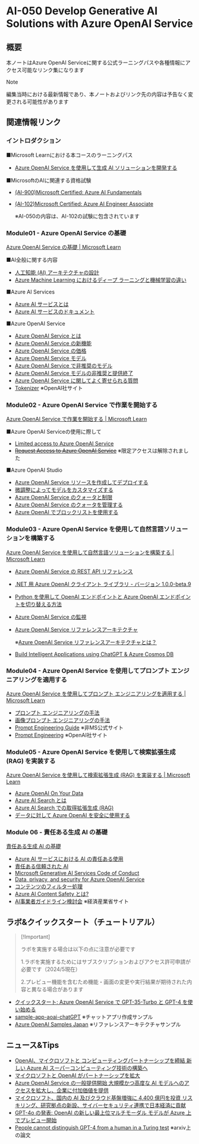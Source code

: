 # AI-050 Develop Generative AI Solutions with Azure OpenAI Service

## 概要

本ノートはAzure OpenAI Serviceに関する公式ラーニングパスや各種情報にアクセス可能なリンク集になります

> [!Note]
>
>  編集当時における最新情報であり、本ノートおよびリンク先の内容は予告なく変更される可能性があります

## 関連情報リンク

### イントロダクション

■Microsoft Learnにおける本コースのラーニングパス

- [Azure OpenAI Service を使用して生成 AI ソリューションを開発する](https://learn.microsoft.com/ja-jp/training/paths/develop-ai-solutions-azure-openai/)

■MicrosoftのAIに関連する資格試験

- [(AI-900)Microsoft Certified: Azure AI Fundamentals](https://learn.microsoft.com/ja-jp/credentials/certifications/azure-ai-fundamentals/)

- [(AI-102)Microsoft Certified: Azure AI Engineer Associate](https://learn.microsoft.com/ja-jp/credentials/certifications/azure-ai-engineer/)

  ※AI-050の内容は、AI-102の試験に包含されています

### Module01 - Azure OpenAI Service の基礎

[Azure OpenAI Service の基礎 | Microsoft Learn](https://learn.microsoft.com/ja-jp/training/modules/explore-azure-openai/)

■AI全般に関する内容

- [人工知能 (AI) アーキテクチャの設計](https://learn.microsoft.com/ja-jp/azure/architecture/ai-ml/)
- [Azure Machine Learning におけるディープ ラーニングと機械学習の違い](https://learn.microsoft.com/ja-jp/azure/machine-learning/concept-deep-learning-vs-machine-learning?view=azureml-api-2)

■Azure AI Services

- [Azure AI サービスとは](https://learn.microsoft.com/ja-jp/azure/ai-services/what-are-ai-services)
- [Azure AI サービスのドキュメント](https://learn.microsoft.com/ja-jp/azure/ai-services/)

■Azure OpenAI Service

- [Azure OpenAI Service とは](https://learn.microsoft.com/ja-jp/azure/ai-services/openai/overview)
- [Azure OpenAI Service の新機能](https://learn.microsoft.com/ja-jp/azure/ai-services/openai/whats-new)
- [Azure OpenAI Service の価格](https://azure.microsoft.com/ja-jp/pricing/details/cognitive-services/openai-service/)
- [Azure OpenAI Service モデル](https://learn.microsoft.com/ja-jp/azure/ai-services/openai/concepts/models)
- [Azure OpenAI Service で非推奨のモデル](https://learn.microsoft.com/ja-jp/azure/ai-services/openai/concepts/legacy-models)
- [Azure OpenAI Service モデルの非推奨と提供終了](https://learn.microsoft.com/ja-jp/azure/ai-services/openai/concepts/model-retirements)
- [Azure OpenAI Service に関してよく寄せられる質問](https://learn.microsoft.com/ja-jp/azure/ai-services/openai/faq)
- [Tokenizer](https://platform.openai.com/tokenizer) ※OpenAI社サイト

### Module02 - Azure OpenAI Service で作業を開始する

[Azure OpenAI Service で作業を開始する | Microsoft Learn](https://learn.microsoft.com/ja-jp/training/modules/get-started-openai/)

■Azure OpenAI Serviceの使用に際して

- [Limited access to Azure OpenAI Service](https://learn.microsoft.com/ja-jp/legal/cognitive-services/openai/limited-access)
- ~~[Request Access to Azure OpenAI Service](https://aka.ms/oai/access)~~ ※限定アクセスは解除されました

■Azure OpenAI Studio

- [Azure OpenAI Service リソースを作成してデプロイする](https://learn.microsoft.com/ja-jp/azure/ai-services/openai/how-to/create-resource?pivots=web-portal)
- [微調整によってモデルをカスタマイズする](https://learn.microsoft.com/ja-jp/azure/ai-services/openai/how-to/fine-tuning?pivots=programming-language-studio&tabs=turbo)
- [Azure OpenAI Service のクォータと制限](https://learn.microsoft.com/ja-jp/azure/ai-services/openai/quotas-limits)
- [Azure OpenAI Service のクォータを管理する](https://learn.microsoft.com/ja-jp/azure/ai-services/openai/how-to/quota)
- [Azure OpenAI でブロックリストを使用する](https://learn.microsoft.com/ja-jp/azure/ai-services/openai/how-to/use-blocklists)

### Module03 - Azure OpenAI Service を使用して自然言語ソリューションを構築する

[Azure OpenAI Service を使用して自然言語ソリューションを構築する | Microsoft Learn](https://learn.microsoft.com/ja-jp/training/modules/build-language-solution-azure-openai/)

- [Azure OpenAI Service の REST API リファレンス](https://learn.microsoft.com/ja-jp/azure/ai-services/openai/reference)

- [.NET 用 Azure OpenAI クライアント ライブラリ - バージョン 1.0.0-beta.9](https://learn.microsoft.com/ja-jp/dotnet/api/overview/azure/ai.openai-readme?view=azure-dotnet-preview)

- [Python を使用して OpenAI エンドポイントと Azure OpenAI エンドポイントを切り替える方法](https://learn.microsoft.com/ja-jp/azure/ai-services/openai/how-to/switching-endpoints)

- [Azure OpenAI Service の監視](https://learn.microsoft.com/ja-jp/azure/ai-services/openai/how-to/monitoring)

- [Azure OpenAI Service リファレンスアーキテクチャ](https://www.microsoft.com/ja-jp/events/azurebase/contents/default.aspx?pg=AzureOAIS)

  ※[Azure OpenAI Service リファレンスアーキテクチャとは？](https://www.microsoft.com/ja-jp/biz/find-new-value-on-azure/ai-biz)

- [Build Intelligent Applications using ChatGPT & Azure Cosmos DB](https://devblogs.microsoft.com/cosmosdb/chatgpt-azure-cosmos-db/)

### Module04 - Azure OpenAI Service を使用してプロンプト エンジニアリングを適用する

[Azure OpenAI Service を使用してプロンプト エンジニアリングを適用する | Microsoft Learn](https://learn.microsoft.com/ja-jp/training/modules/apply-prompt-engineering-azure-openai/)

- [プロンプト エンジニアリングの手法](https://learn.microsoft.com/ja-jp/azure/ai-services/openai/concepts/prompt-engineering?tabs=chat)
- [画像プロンプト エンジニアリングの手法](https://learn.microsoft.com/ja-jp/azure/ai-services/openai/concepts/gpt-4-v-prompt-engineering)
- [Prompt Engineering Guide](https://www.promptingguide.ai/jp) ※非MS公式サイト
- [Prompt Engineering](https://platform.openai.com/docs/guides/prompt-engineering) ※OpenAI社サイト

### Module05 - Azure OpenAI Service を使用して検索拡張生成 (RAG) を実装する

[Azure OpenAI Service を使用して検索拡張生成 (RAG) を実装する | Microsoft Learn](https://learn.microsoft.com/ja-jp/training/modules/use-own-data-azure-openai/)

- [Azure OpenAI On Your Data](https://learn.microsoft.com/ja-jp/azure/ai-services/openai/concepts/use-your-data?tabs=ai-search)
- [Azure AI Search とは](https://learn.microsoft.com/ja-jp/azure/search/search-what-is-azure-search)
- [Azure AI Search での取得拡張生成 (RAG)](https://learn.microsoft.com/ja-jp/azure/search/retrieval-augmented-generation-overview)
- [データに対して Azure OpenAI を安全に使用する](https://learn.microsoft.com/ja-jp/azure/ai-services/openai/how-to/use-your-data-securely)

### Module 06 - 責任ある生成 AI の基礎

[責任ある生成 AI の基礎](https://learn.microsoft.com/ja-jp/training/modules/responsible-generative-ai/)

- [Azure AI サービスにおける AI の責任ある使用](https://learn.microsoft.com/ja-jp/azure/ai-services/responsible-use-of-ai-overview)
- [責任ある信頼された AI](https://learn.microsoft.com/ja-jp/azure/cloud-adoption-framework/innovate/best-practices/trusted-ai)
- [Microsoft Generative AI Services Code of Conduct](https://learn.microsoft.com/en-us/legal/cognitive-services/openai/code-of-conduct)
- [Data, privacy, and security for Azure OpenAI Service](https://learn.microsoft.com/en-us/legal/cognitive-services/openai/data-privacy)
- [コンテンツのフィルター処理](https://learn.microsoft.com/ja-jp/azure/ai-services/openai/concepts/content-filter?tabs=warning%2Cpython)
- [Azure AI Content Safety とは?](https://learn.microsoft.com/ja-jp/azure/ai-services/content-safety/overview)
- [AI事業者ガイドライン検討会](https://www.meti.go.jp/shingikai/mono_info_service/ai_shakai_jisso/index.html) ※経済産業省サイト


## ラボ&クイックスタート（チュートリアル）

>  [!Important]
>
> ラボを実施する場合は以下の点に注意が必要です
>
> 1.ラボを実施するためにはサブスクリプションおよびアクセス許可申請が必要です（2024/5現在）
>
> 2.プレビュー機能を含むため機能・画面の変更や実行結果が期待された内容と異なる場合があります

* [クイックスタート: Azure OpenAI Service で GPT-35-Turbo と GPT-4 を使い始める](https://learn.microsoft.com/ja-jp/azure/ai-services/openai/chatgpt-quickstart?tabs=command-line%2Ctypescript%2Cpython-new&pivots=programming-language-studio)
* [sample-app-aoai-chatGPT](https://github.com/microsoft/sample-app-aoai-chatGPT) ※チャットアプリ作成サンプル
* [Azure OpenAI Samples Japan](https://github.com/Azure-Samples/jp-azureopenai-samples/tree/main) ※リファレンスアーキテクチャサンプル

## ニュース&Tips

- [OpenAI、マイクロソフトと コンピューティングパートナーシップを締結 新しい Azure AI スーパーコンピューティング技術の構築へ](https://news.microsoft.com/ja-jp/2019/07/25/190725-openai-forms-exclusive-computing-partnership-with-microsoft-to-build-new-azure-ai-supercomputing-technologies/)
- [マイクロソフトと OpenAI がパートナーシップを拡大](https://news.microsoft.com/ja-jp/2023/01/25/230125-microsoftandopenaiextendpartnership/)
- [Azure OpenAI Service の一般提供開始 大規模かつ高度な AI モデルへのアクセスを拡大し、企業に付加価値を提供](https://news.microsoft.com/ja-jp/2023/01/23/230123-general-availability-of-azure-openai-service-expands-access-to-large-advanced-ai-models-with-added-enterprise-benefits/)
- [マイクロソフト、国内の AI 及びクラウド基盤増強に 4,400 億円を投資 リスキリング、研究拠点の新設、サイバーセキュリティ連携で日本経済に貢献](https://news.microsoft.com/ja-jp/2024/04/10/240410-microsoft-to-invest-us2-9-billion-in-ai-and-cloud-infrastructure-in-japan-while-boosting-the-nations-skills-research-and-cybersecurity/)
- [GPT-4o の発表: OpenAI の新しい最上位マルチモーダル モデルが Azure 上でプレビュー開始](https://news.microsoft.com/ja-jp/2024/05/14/240514-introducing-gpt-4o-openais-new-flagship-multimodal-model-now-in-preview-on-azure/)
- [People cannot distinguish GPT-4 from a human in a Turing test](https://arxiv.org/abs/2405.08007) ※arxiv上の論文
